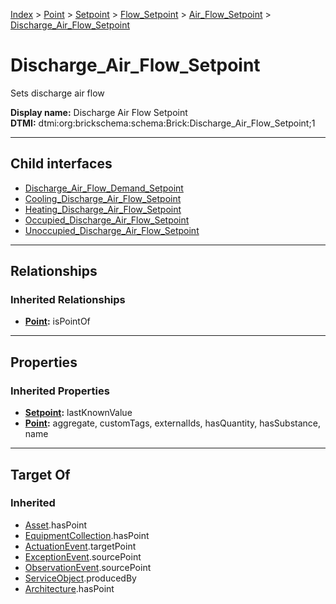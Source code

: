 [Index](../../../../../index.md) > [Point](../../../../Point.md) > [Setpoint](../../../Setpoint.md) > [Flow_Setpoint](../../Flow_Setpoint.md) > [Air_Flow_Setpoint](../Air_Flow_Setpoint.md) > [Discharge_Air_Flow_Setpoint](#)
# Discharge_Air_Flow_Setpoint

Sets discharge air flow


**Display name:** Discharge Air Flow Setpoint<br />
**DTMI:** dtmi:org:brickschema:schema:Brick:Discharge_Air_Flow_Setpoint;1

---

## Child interfaces
* [Discharge_Air_Flow_Demand_Setpoint](Discharge_Air_Flow_Demand_Setpoint.md)
* [Cooling_Discharge_Air_Flow_Setpoint](Cooling_Discharge_Air_Flow_Setpoint/Cooling_Discharge_Air_Flow_Setpoint.md)
* [Heating_Discharge_Air_Flow_Setpoint](Heating_Discharge_Air_Flow_Setpoint/Heating_Discharge_Air_Flow_Setpoint.md)
* [Occupied_Discharge_Air_Flow_Setpoint](Occupied_Discharge_Air_Flow_Setpoint/Occupied_Discharge_Air_Flow_Setpoint.md)
* [Unoccupied_Discharge_Air_Flow_Setpoint](Unoccupied_Discharge_Air_Flow_Setpoint/Unoccupied_Discharge_Air_Flow_Setpoint.md)

---

## Relationships

### Inherited Relationships
* **[Point](../../../../Point.md):** isPointOf

---

## Properties

### Inherited Properties
* **[Setpoint](../../../Setpoint.md):** lastKnownValue
* **[Point](../../../../Point.md):** aggregate, customTags, externalIds, hasQuantity, hasSubstance, name

---

## Target Of
### Inherited
* [Asset](../../../../../Asset/Asset.md).hasPoint
* [EquipmentCollection](../../../../../Collection/EquipmentCollection.md).hasPoint
* [ActuationEvent](../../../../../Event/PointEvent/ActuationEvent.md).targetPoint
* [ExceptionEvent](../../../../../Event/PointEvent/ExceptionEvent.md).sourcePoint
* [ObservationEvent](../../../../../Event/PointEvent/ObservationEvent.md).sourcePoint
* [ServiceObject](../../../../../Information/ServiceObject/ServiceObject.md).producedBy
* [Architecture](../../../../../Space/Architecture/Architecture.md).hasPoint
